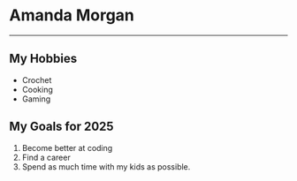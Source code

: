 <title>About Me</title>
<h1>Amanda Morgan</h1> 
<hr>

<h2>My Hobbies</h2>
<ul>
    <li>Crochet</li>
    <li>Cooking</li>
    <li>Gaming</li>
</ul>
 
<h2>My Goals for 2025</h2>
<ol>
    <li>Become better at coding</li>
    <li>Find a career</li>
    <li>Spend as much time with my kids as possible.</li>
</ol>
